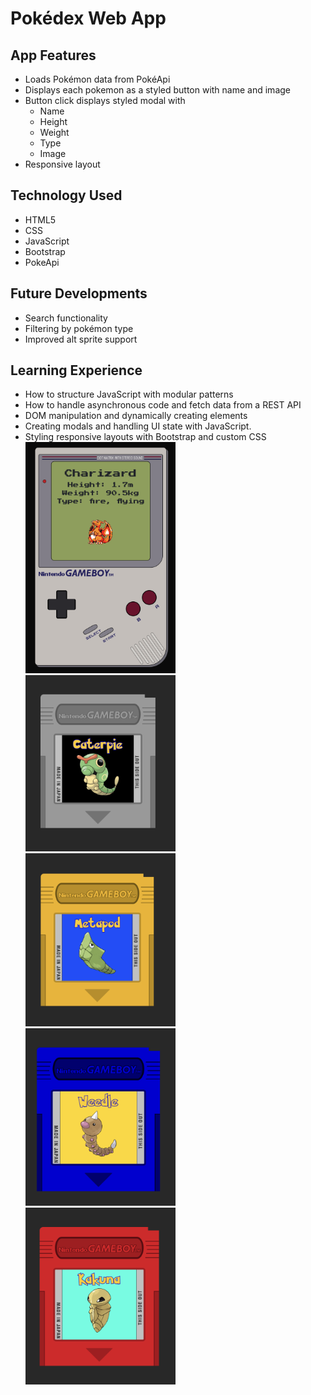 # Pokédex Web App

## App Features

-   Loads Pokémon data from PokéApi
-   Displays each pokemon as a styled button with name and image
-   Button click displays styled modal with
    -   Name
    -   Height
    -   Weight
    -   Type
    -   Image
-   Responsive layout

## Technology Used

-   HTML5
-   CSS
-   JavaScript
-   Bootstrap
-   PokeApi

## Future Developments

-   Search functionality
-   Filtering by pokémon type
-   Improved alt sprite support

## Learning Experience

-   How to structure JavaScript with modular patterns
-   How to handle asynchronous code and fetch data from a REST API
-   DOM manipulation and dynamically creating elements
-   Creating modals and handling UI state with JavaScript.
-   Styling responsive layouts with Bootstrap and custom CSS
    <img src="img/gameboy.png" width="50%" />
    <img src="img/cart-gray.png" width="50%" />
    <img src="img/cart-yellow.png" width="50%" />
    <img src="img/cart-blue.png" width="50%" />
    <img src="img/cart-red.png" width="50%" />

